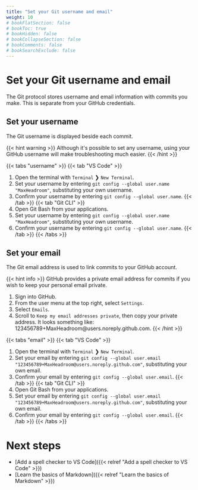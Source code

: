 ```yaml
---
title: "Set your Git username and email"
weight: 10
# bookFlatSection: false
# bookToc: true
# bookHidden: false
# bookCollapseSection: false
# bookComments: false
# bookSearchExclude: false
---
```


# Set your Git username and email

The Git protocol stores username and email information with commits you make. This is separate from your GitHub credentials.

## Set your username

The Git username is displayed beside each commit.

{{< hint warning >}}
Although it's possible to set any username, using your GitHub username will make troubleshooting much easier.
{{< /hint >}}

{{< tabs "username" >}}
{{< tab "VS Code" >}}
1. Open the terminal with `Terminal` ❯ `New Terminal`.
2. Set your username by entering `git config --global user.name "MaxHeadroom"`, substituting your own username.
3. Confirm your username by entering `git config --global user.name`.
{{< /tab >}}
{{< tab "Git CLI" >}}
1. Open Git Bash from your applications.
2. Set your username by entering `git config --global user.name "MaxHeadroom"`, substituting your own username.
3. Confirm your username by entering `git config --global user.name`.
{{< /tab >}}
{{< /tabs >}}

## Set your email

The Git email address is used to link commits to your GitHub account.

{{< hint info >}}
GitHub provides a private email address for commits if you wish to keep your personal email private.

1. Sign into GitHub.
2. From the user menu at the top right, select `Settings`.
3. Select `Emails`.
4. Scroll to `Keep my email addresses private`, then copy your private address. It looks something like: 123456789+MaxHeadroom\@users.noreply.github.com.
{{< /hint >}}

{{< tabs "email" >}}
{{< tab "VS Code" >}}
1. Open the terminal with `Terminal` ❯ `New Terminal`.
2. Set your email by entering `git config --global user.email "123456789+MaxHeadroom@users.noreply.github.com"`, substituting your own email.
3. Confirm your email by entering `git config --global user.email`.
{{< /tab >}}
{{< tab "Git CLI" >}}
1. Open Git Bash from your applications.
2. Set your email by entering `git config --global user.email "123456789+MaxHeadroom@users.noreply.github.com"`, substituting your own email.
3. Confirm your email by entering `git config --global user.email`.
{{< /tab >}}
{{< /tabs >}}

# Next steps

- [Add a spell checker to VS Code]({{< relref "Add a spell checker to VS Code" >}})
- [Learn the basics of Markdown]({{< relref "Learn the basics of Markdown" >}})
